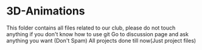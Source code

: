# 3D-Animations
This folder contains all files related to our club, please do not touch anything if you don't know how to use git
Go to discussion page and ask anything you want (Don't Spam)
All projects done till now(Just project files)
